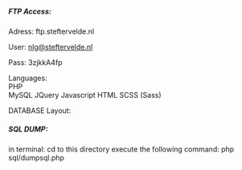 ##### FTP Access:
Adress: ftp.steftervelde.nl

User: nlg@steftervelde.nl

Pass: 3zjkkA4fp

Languages:  
PHP  
MySQL
JQuery
Javascript
HTML
SCSS (Sass)

DATABASE Layout:

##### SQL DUMP:
in terminal:
cd to this directory
execute the following command:
php sql/dumpsql.php